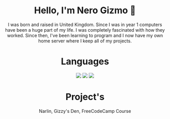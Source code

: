 <h1 align="center">Hello, I'm Nero Gizmo 👋</h1>
<p align="center">I was born and raised in United Kingdom.
Since I was in year 1 computers have been a huge part of my life.
I was completely fascinated with how they worked.
Since then, I've been learning to program and I now have my own home server where I keep all of my projects.</p>
<h1 align="center">Languages</h1>
<p align="center"><img src="https://img.shields.io/badge/node.js%20-%2343853D.svg?&style=for-the-badge&logo=node.js&logoColor=white"/>
<img src="https://img.shields.io/badge/html5%20-%23E34F26.svg?&style=for-the-badge&logo=html5&logoColor=white"/>   
<img src="https://img.shields.io/badge/css3%20-%231572B6.svg?&style=for-the-badge&logo=css3&logoColor=white"/> 
<h1 align="center">Project's</h1>
<p align="center">Narlin, Gizzy's Den, FreeCodeCamp Course</p>
